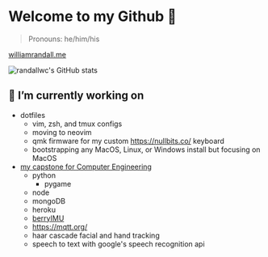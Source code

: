
# Welcome to my Github 👋

> Pronouns: he/him/his

[williamrandall.me](https://williamrandall.me)

![randallwc's GitHub stats](https://github-readme-stats.vercel.app/api?username=randallwc&layout=compact&show_icons=true&theme=prussian)

<!--
[![Top Langs](https://github-readme-stats.vercel.app/api/top-langs/?username=randallwc&layout=compact)](https://github.com/anuraghazra/github-readme-stats)

**randallwc/randallwc** is a ✨ _special_ ✨ repository because its `README.md` (this file) appears on your GitHub profile.

Here are some ideas to get you started:
-->

## 🔭 I’m currently working on

- dotfiles
  - vim, zsh, and tmux configs
  - moving to neovim
  - qmk firmware for my custom https://nullbits.co/ keyboard
  - bootstrapping any MacOS, Linux, or Windows install but focusing on MacOS
- [my capstone for Computer Engineering](https://github.com/ECE-180D-WS-2022/Team3)
  - python
    - pygame
  - node
  - mongoDB
  - heroku
  - [berryIMU](https://ozzmaker.com/product/berryimu-accelerometer-gyroscope-magnetometer-barometricaltitude-sensor/)
  - https://mqtt.org/
  - haar cascade facial and hand tracking
  - speech to text with google's speech recognition api
